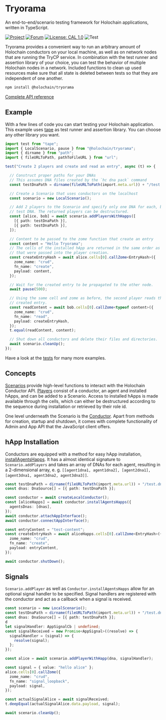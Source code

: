 # Tryorama

An end-to-end/scenario testing framework for Holochain applications, written in
TypeScript.

[![Project](https://img.shields.io/badge/Project-Holochain-blue.svg?style=flat-square)](http://holochain.org/)
[![Forum](https://img.shields.io/badge/Forum-forum%2eholochain%2enet-blue.svg?style=flat-square)](https://forum.holochain.org)
[![License: CAL 1.0](https://img.shields.io/badge/License-CAL%201.0-blue.svg)](https://github.com/holochain/cryptographic-autonomy-license)
![Test](https://github.com/holochain/holochain-client-js/actions/workflows/test.yml/badge.svg?branch=main)

Tryorama provides a convenient way to run an arbitrary amount of Holochain
conductors on your local machine, as well as on network nodes that are running
the TryCP service. In combination with the test runner and assertion library of
your choice, you can test the behavior of multiple Holochain nodes in a
network. Included functions to clean up used resources make sure that all state
is deleted between tests so that they are independent of one another.

```sh
npm install @holochain/tryorama
```

[Complete API reference](./docs/tryorama.md)

## Example

With a few lines of code you can start testing your Holochain application. This
example uses [tape](https://github.com/substack/tape) as test runner and
assertion library. You can choose any other library you want.

```typescript
import test from "tape";
import { LocalScenario, pause } from "@holochain/tryorama";
import { dirname } from "path";
import { fileURLToPath, pathToFileURL } from "url";

test("Create 2 players and create and read an entry", async (t) => {

  // Construct proper paths for your DNAs
  // This assumes DNA files created by the `hc dna pack` command
  const testDnaPath = dirname(fileURLToPath(import.meta.url)) + "/test.dna";

  // Create a Scenario that uses conductors on the localhost
  const scenario = new LocalScenario();

  // Add 2 players to the Scenario and specify only one DNA for each, being the
  // test DNA. The returned players can be destructured.
  const [alice, bob] = await scenario.addPlayersWithHapps([
    [{ path: testDnaPath }],
    [{ path: testDnaPath }],
  ]);

  // Content to be passed to the zome function that create an entry
  const content = "Hello Tryorama";
  // The cells of the installed hApp are returned in the same order as the DNAs
  // that were passed into the player creation.
  const createEntryHash = await alice.cells[0].callZome<EntryHash>({
    zome_name: "crud",
    fn_name: "create",
    payload: content,
  });

  // Wait for the created entry to be propagated to the other node.
  await pause(500);

  // Using the same cell and zome as before, the second player reads the
  // created entry.
  const readContent = await bob.cells[0].callZome<typeof content>({
    zome_name: "crud",
    fn_name: "read",
    payload: createEntryHash,
  });
  t.equal(readContent, content);

  // Shut down all conductors and delete their files and directories.
  await scenario.cleanUp();
});
```

Have a look at the [tests](./ts/test/local/scenario.ts) for many more examples.

## Concepts

[Scenarios](./docs/tryorama.scenario.md) provide high-level functions to
interact with the Holochain Conductor API. [Players](./docs/tryorama.player.md)
consist of a conductor, an agent and installed hApps, and can be added to a
Scenario. Access to installed hApps is made available through the cells,
which can either be destructured according to the sequence during installation
or retrieved by their role id.

One level underneath the Scenario is the
[Conductor](./docs/tryorama.localconductor.md). Apart from methods for
creation, startup and shutdown, it comes with complete functionality of Admin
and App API that the JavaScript client offers.

## hApp Installation

Conductors are equipped with a method for easy hApp installation,
[installAgentsHapps](./docs/tryorama.conductor.installagentshapps.md). It has a
almost identical signature to `Scenario.addPlayers` and takes an array of DNAs
for each agent, resulting in a 2-dimensional array, e. g.
`[[agent1dna1, agent1dna2], [agent2dna1], [agent3dna1, agent3dna2, agent3dna3]]`.

```typescript
const testDnaPath = dirname(fileURLToPath(import.meta.url)) + "/test.dna";
const dnas: DnaSource[] = [{ path: testDnaPath }];

const conductor = await createLocalConductor();
const [aliceHapps] = await conductor.installAgentsHapps({
  agentsDnas: [dnas],
});
await conductor.attachAppInterface();
await conductor.connectAppInterface();

const entryContent = "test-content";
const createEntryHash = await aliceHapps.cells[0].callZome<EntryHash>({
  zome_name: "crud",
  fn_name: "create",
  payload: entryContent,
});

await conductor.shutDown();
```

## Signals

`Scenario.addPlayer` as well as `Conductor.installAgentsHapps` allow for an
optional signal handler to be specified. Signal handlers are registered with
the conductor and act as a callback when a signal is received.

```typescript
const scenario = new LocalScenario();
const testDnaPath = dirname(fileURLToPath(import.meta.url)) + "/test.dna";
const dnas: DnaSource[] = [{ path: testDnaPath }];
d
let signalHandler: AppSignalCb | undefined;
const signalReceived = new Promise<AppSignal>((resolve) => {
  signalHandler = (signal) => {
    resolve(signal);
  };
});

const alice = await scenario.addPlayerWithHapp(dna, signalHandler);

const signal = { value: "hello alice" };
alice.cells[0].callZome({
  zome_name: "crud",
  fn_name: "signal_loopback",
  payload: signal,
});

const actualSignalAlice = await signalReceived;
t.deepEqual(actualSignalAlice.data.payload, signal);

await scenario.cleanUp();
```
